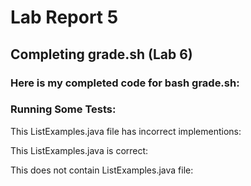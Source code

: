 # Lab Report 5
## Completing grade.sh (Lab 6)
### Here is my completed code for bash grade.sh:


### Running Some Tests:
This ListExamples.java file has incorrect implementions:

This ListExamples.java is correct:

This does not contain ListExamples.java file:


